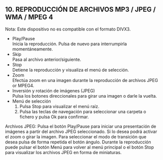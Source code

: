 ## 10. REPRODUCCIÓN DE ARCHIVOS MP3 / JPEG / WMA / MPEG 4
Nota: Este dispositivo no es compatible con el formato DIVX3.
* Play/Pause
<br>Inicia la reproducción. Pulsa de nuevo para interrumpirla momentáneamente.
* Skip
<br>Pasa al archivo anterior/siguiente.
* Stop
<br>Detiene la reproducción y visualiza el menú de selección.
* Zoom
<br>Efectúa zoom en una imagen durante la reproducción de archivos JPEG or MPEG4.
* Inversión y rotación de imágenes (JPEG)
<br>Pulsa los botones direccionales para girar una imagen o darle la vuelta.
* Menú de selección
    1. Pulsa Stop para visualizar el menú raíz.
    2. Pulsa las teclas de navegación para seleccionar una carpeta o fichero y pulsa Ok para confirmar.

Archivos JPEG:
Pulsa el botón Play/Pause para iniciar una presentación de imágenes a partir del archivo JPEG seleccionado. Si lo desea podrá activar el zoom o girar la imagen. Para seleccionar el modo de transición que desea pulsa de forma repetida el botón ángulo. Durante la reproducción puede pulsar el botón Menú para volver al menú principal o el botón Stop para visualizar los archivos JPEG en forma de miniaturas.
